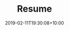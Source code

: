 ---
title: 'Resume'
date: 2019-02-11T19:30:08+10:00
draft: false
weight: 4
type: work
summary: Get an overview about my skills, experiences, projects, and solutions I delivered.
color: secondary
---